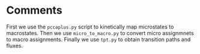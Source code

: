 # Comments

First we use the `pccaplus.py` script to kinetically map microstates to macrostates.
Then we use `micro_to_macro.py` to convert micro assignmnets to macro assignments. 
Finally we use `tpt.py` to obtain transition paths and fluxes.
